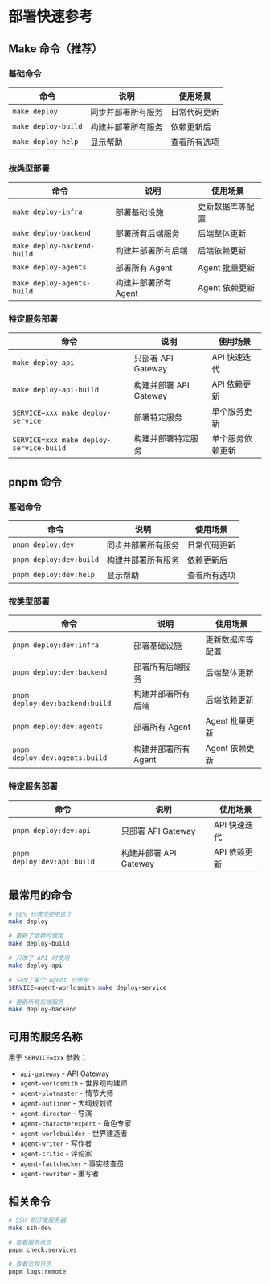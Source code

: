 # 部署快速参考

## Make 命令（推荐）

### 基础命令
| 命令 | 说明 | 使用场景 |
|------|------|----------|
| `make deploy` | 同步并部署所有服务 | 日常代码更新 |
| `make deploy-build` | 构建并部署所有服务 | 依赖更新后 |
| `make deploy-help` | 显示帮助 | 查看所有选项 |

### 按类型部署
| 命令 | 说明 | 使用场景 |
|------|------|----------|
| `make deploy-infra` | 部署基础设施 | 更新数据库等配置 |
| `make deploy-backend` | 部署所有后端服务 | 后端整体更新 |
| `make deploy-backend-build` | 构建并部署所有后端 | 后端依赖更新 |
| `make deploy-agents` | 部署所有 Agent | Agent 批量更新 |
| `make deploy-agents-build` | 构建并部署所有 Agent | Agent 依赖更新 |

### 特定服务部署
| 命令 | 说明 | 使用场景 |
|------|------|----------|
| `make deploy-api` | 只部署 API Gateway | API 快速迭代 |
| `make deploy-api-build` | 构建并部署 API Gateway | API 依赖更新 |
| `SERVICE=xxx make deploy-service` | 部署特定服务 | 单个服务更新 |
| `SERVICE=xxx make deploy-service-build` | 构建并部署特定服务 | 单个服务依赖更新 |

## pnpm 命令

### 基础命令
| 命令 | 说明 | 使用场景 |
|------|------|----------|
| `pnpm deploy:dev` | 同步并部署所有服务 | 日常代码更新 |
| `pnpm deploy:dev:build` | 构建并部署所有服务 | 依赖更新后 |
| `pnpm deploy:dev:help` | 显示帮助 | 查看所有选项 |

### 按类型部署
| 命令 | 说明 | 使用场景 |
|------|------|----------|
| `pnpm deploy:dev:infra` | 部署基础设施 | 更新数据库等配置 |
| `pnpm deploy:dev:backend` | 部署所有后端服务 | 后端整体更新 |
| `pnpm deploy:dev:backend:build` | 构建并部署所有后端 | 后端依赖更新 |
| `pnpm deploy:dev:agents` | 部署所有 Agent | Agent 批量更新 |
| `pnpm deploy:dev:agents:build` | 构建并部署所有 Agent | Agent 依赖更新 |

### 特定服务部署
| 命令 | 说明 | 使用场景 |
|------|------|----------|
| `pnpm deploy:dev:api` | 只部署 API Gateway | API 快速迭代 |
| `pnpm deploy:dev:api:build` | 构建并部署 API Gateway | API 依赖更新 |

## 最常用的命令

```bash
# 90% 的情况使用这个
make deploy

# 更新了依赖时使用
make deploy-build

# 只改了 API 时使用
make deploy-api

# 只改了某个 Agent 时使用
SERVICE=agent-worldsmith make deploy-service

# 更新所有后端服务
make deploy-backend
```

## 可用的服务名称

用于 `SERVICE=xxx` 参数：

- `api-gateway` - API Gateway
- `agent-worldsmith` - 世界观构建师
- `agent-plotmaster` - 情节大师
- `agent-outliner` - 大纲规划师
- `agent-director` - 导演
- `agent-characterexpert` - 角色专家
- `agent-worldbuilder` - 世界建造者
- `agent-writer` - 写作者
- `agent-critic` - 评论家
- `agent-factchecker` - 事实核查员
- `agent-rewriter` - 重写者

## 相关命令

```bash
# SSH 到开发服务器
make ssh-dev

# 查看服务状态
pnpm check:services

# 查看远程日志
pnpm logs:remote
```